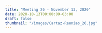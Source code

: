```yaml
---
title: "Meeting 26 - November 13, 2020"
date: 2020-10-13T00:00:00-03:00
draft: false
thumbnail: "/images/Cartaz-Reuniao_26.jpg"
---
```

